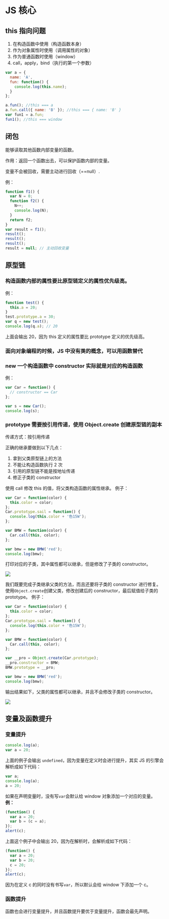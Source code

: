 # JS 核心

## this 指向问题

1. 在构造函数中使用（构造函数本身）
2. 作为对象属性时使用（调用属性的对象）
3. 作为普通函数时使用（window）
4. call，apply，bind（执行的第一个参数）

```javascript
var a = {
  name: 'A',
  fun: function() {
    console.log(this.name);
  }
};

a.fun(); //this === a
a.fun.call({ name: 'B' }); //this === { name: 'B' }
var fun1 = a.fun;
fun1(); //this === window
```

## 闭包

能够读取其他函数内部变量的函数。

作用：返回一个函数出去，可以保护函数内部的变量。

变量不会被回收，需要主动进行回收（==null）.

例：

```js
function f1() {
  var N = 0;
  function f2() {
    N++;
    console.log(N);
  }
  return f2;
}
var result = f1();
result();
result();
result();
result = null; // 主动回收变量
```

## 原型链

### 构造函数内部的属性要比原型链定义的属性优先级高。

例：

```js
function test() {
  this.a = 20;
}
test.prototype.a = 30;
var q = new test();
console.log(q.a); // 20
```

上面会输出 20，因为 this 定义的属性要比 prototype 定义的优先级高。

### 面向对象编程的时候，JS 中没有类的概念，可以用函数替代

### new 一个构造函数中 constructor 实际就是对应的构造函数

例：

```js
var Car = function() {
  // constructor == Car
};

var s = new Car();
console.log(s);
```

### prototype 需要按引用传递，使用 Object.create 创建原型链的副本

传递方式：按引用传递

正确的继承要做到以下几点：

1. 拿到父类原型链上的方法
2. 不能让构造函数执行 2 次
3. 引用的原型链不能是按地址传递
4. 修正子类的 constructor

使用 call 修改 this 的值，将父类构造函数的属性继承。
例子：

```js
var Car = function(color) {
  this.color = color;
};
Car.prototype.sail = function() {
  console.log(this.color + '色15W');
};

var BMW = function(color) {
  Car.call(this, color);
};

var bmw = new BMW('red');
console.log(bmw);
```

打印对应的子类，其中属性都可以继承，但是修改了子类的 constructor。

![](media/15448765910547/15448802937355.jpg)

我们既要完成子类继承父类的方法，而且还要将子类的 constructor 进行修复。使用`Object.create`创建父类，修改创建后的 constructor，最后赋值给子类的 prototype。
例子：

```js
var Car = function(color) {
  this.color = color;
};
Car.prototype.sail = function() {
  console.log(this.color + '色15W');
};

var BMW = function(color) {
  Car.call(this, color);
};

var __pro = Object.create(Car.prototype);
__pro.constructor = BMW;
BMW.prototype = __pro;

var bmw = new BMW('red');
console.log(bmw);
```

输出结果如下，父类的属性都可以继承，并且不会修改子类的 constructor。

![](media/15448765910547/15448804336139.jpg)

## 变量及函数提升

### 变量提升

```js
console.log(a);
var a = 20;
```

上面的例子会输出 `undefined`，因为变量在定义时会进行提升，其实 JS 的引擎会解析成如下代码：

```js
var a;
console.log(a);
a = 20;
```

如果在声明变量时，没有写`var`会默认给 window 对象添加一个对应的变量。
**例：**

```js
(function() {
  var a = 20;
  var b = (c = a);
});
alert(c);
```

上面这个例子中会输出 20，因为在解析时，会解析成如下代码：

```js
(function() {
  var a = 20;
  var b = 20;
  c = 20;
});
alert(c);
```

因为在定义 c 的同时没有书写`var`，所以默认会给 window 下添加一个 c。

### 函数提升

函数也会进行变量提升，并且函数提升要优于变量提升，函数会最先声明。
